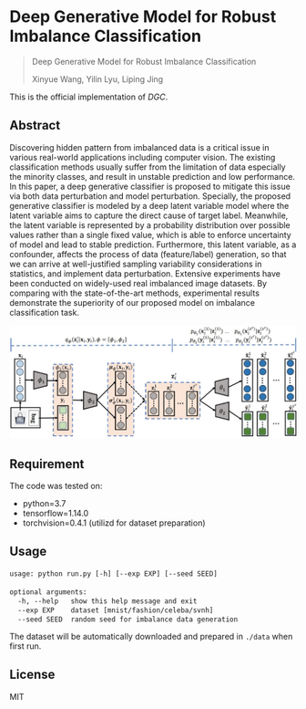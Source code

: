 # Deep Generative Model for Robust Imbalance Classification
> Deep Generative Model for Robust Imbalance Classification
>
> Xinyue Wang, Yilin Lyu, Liping Jing

This is the official implementation of *DGC*.
## Abstract
Discovering hidden pattern from imbalanced data is
a critical issue in various real-world applications including computer vision. The existing classification
methods usually suffer from the limitation of data especially the minority classes, and result in unstable prediction and low performance. In this paper, a deep generative classifier is proposed to mitigate this issue via
both data perturbation and model perturbation. Specially, the proposed generative classifier is modeled by
a deep latent variable model where the latent variable
aims to capture the direct cause of target label. Meanwhile, the latent variable is represented by a probability distribution over possible values rather than a single fixed value, which is able to enforce uncertainty of
model and lead to stable prediction. Furthermore, this
latent variable, as a confounder, affects the process of
data (feature/label) generation, so that we can arrive
at well-justified sampling variability considerations in
statistics, and implement data perturbation. Extensive experiments have been conducted on widely-used
real imbalanced image datasets. By comparing with the
state-of-the-art methods, experimental results demonstrate the superiority of our proposed model on imbalance classification task.


![arch](fig/arch.jpg)

## Requirement

The code was tested on:
- python=3.7
- tensorflow=1.14.0
- torchvision=0.4.1 (utilizd for dataset preparation)


## Usage
```
usage: python run.py [-h] [--exp EXP] [--seed SEED]

optional arguments:
  -h, --help   show this help message and exit
  --exp EXP    dataset [mnist/fashion/celeba/svnh]
  --seed SEED  random seed for imbalance data generation
```
The dataset will be automatically downloaded and prepared in `./data` when first run.

## License
MIT